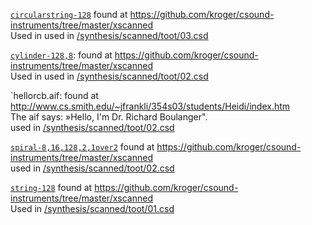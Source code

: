 

[`circularstring-128`](https://github.com/ReneNyffenegger/Csound/blob/master/in/circularstring-128) found at https://github.com/kroger/csound-instruments/tree/master/xscanned
<br>
Used in used in [/synthesis/scanned/toot/03.csd](https://github.com/ReneNyffenegger/Csound/blob/master/synthesis/scanned/toot/03.csd)


[`cylinder-128,8`](https://github.com/ReneNyffenegger/Csound/blob/master/in/cylinder-128,8): found at https://github.com/kroger/csound-instruments/tree/master/xscanned
<br>
Used in used in [/synthesis/scanned/toot/02.csd](https://github.com/ReneNyffenegger/Csound/blob/master/synthesis/scanned/toot/02.csd)


`hellorcb.aif: found at http://www.cs.smith.edu/~jfrankli/354s03/students/Heidi/index.htm
<br>
The aif says: »Hello, I'm Dr. Richard Boulanger".
<br>
used in [/synthesis/scanned/toot/02.csd](https://github.com/ReneNyffenegger/Csound/blob/master/synthesis/scanned/toot/02.csd)


[`spiral-8,16,128,2,1over2`](https://github.com/ReneNyffenegger/Csound/blob/master/in/spiral-8,16,128,2,1over2) found at https://github.com/kroger/csound-instruments/tree/master/xscanned
<br>
used in [/synthesis/scanned/toot/02.csd](https://github.com/ReneNyffenegger/Csound/blob/master/synthesis/scanned/toot/02.csd)


[`string-128`](https://github.com/ReneNyffenegger/Csound/blob/master/in/string-128) found at https://github.com/kroger/csound-instruments/tree/master/xscanned
<br>
Used in [/synthesis/scanned/toot/01.csd](https://github.com/ReneNyffenegger/Csound/blob/master/synthesis/scanned/toot/01.csd)

